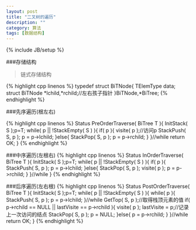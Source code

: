 ```yaml
---
layout: post
title: "二叉树的遍历"
description: ""
category: 算法
tags: [数据结构]
---
```

{% include JB/setup %}

###存储结构

>链式存储结构

{% highlight cpp linenos %}
typedef struct BiTNode{
    TElemType data;
    struct BiTNode *lchild,*rchild;//左右孩子指针
}BiTNode,*BiTree;
{% endhighlight %}

<!--more-->
###先序遍历(根左右)

{% highlight cpp linenos %}
Status PreOrderTraverse( BiTree T ){
    InitStack( S );p=T;
    while( p || !StackEmpty( S ) ){
        if( p ){
            visite( p );//访问p
            StackPush( S, p );
            p = p->lchild;
        }else{
            StackPop( S, p );
            p = p->rchild;
        }
    }//while
    return OK;
}
{% endhighlight %}

###中序遍历(左根右)
{% highlight cpp linenos %}
Status InOrderTraverse( BiTree T ){
    InitStack( S );p=T;
    while( p || !StackEmpty( S ) ){
        if( p ){
            StackPush( S, p );
            p = p->lchild;
        }else{
            StackPop( S, p );
            visite( p );
            p = p->rchild;
        }
    }//while
}
{% endhighlight %}

###后序遍历(左右根)
{% highlight cpp linenos %}
Status PostOrderTraverse( BiTree T ){
    InitStack( S );p=T;
    while( p || !StackEmpty( S ) ){
        while( p ){
            StackPush( S, p );
            p = p->lchild;
        }//while
        GetTop( S, p );//取得栈顶元素的值
        if( p->rchild == NULL || lastVisite == p->rchild ){
            visite( p );
            lastVisite = p;//记录上一次访问的结点
            StackPop( S, p );
            p = NULL;
        }else{
            p = p->rchild;
        }
    }//while
    return OK;
}
{% endhighlight %}